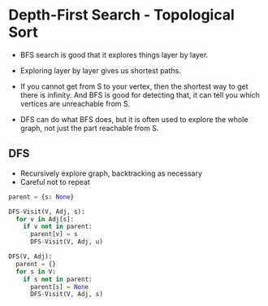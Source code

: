 # Depth-First Search -  Topological Sort

- BFS search is good that it explores things layer by layer.
- Exploring layer by layer gives us shortest paths.
- If you cannot get from S to your vertex, then the shortest way to get there is
  infinity. And BFS is good for detecting that, it can tell you which vertices
  are unreachable from S.

- DFS can do what BFS does, but it is often used to explore the whole graph, not
  just the part reachable from S.

## DFS

- Recursively explore graph, backtracking as necessary
- Careful not to repeat

```python
parent = {s: None}

DFS-Visit(V, Adj, s):
  for v in Adj[s]:
    if v not in parent:
      parent[v] = s
      DFS-Visit(V, Adj, u)

DFS(V, Adj):
  parent = {}
  for s in V:
    if s not in parent:
      parent[s] = None
      DFS-Visit(V, Adj, s)
```
